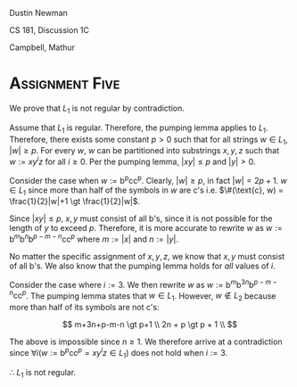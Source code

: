 Dustin Newman

CS 181, Discussion 1C

Campbell, Mathur

# <font style="font-variant: small-caps;">Assignment Five</font>

We prove that $L_1$ is not regular by contradiction.

Assume that $L_1$ is regular. Therefore, the pumping lemma applies to $L_1$. Therefore, there exists some constant $p \gt 0$ such that for all strings $w \in L_1$, $|w| \geq p$. For every $w$, $w$ can be partitioned into substrings $x,y,z$ such that $w := xy^iz$ for all $i \geq 0$. Per the pumping lemma, $|xy| \leq p$ and $|y| \gt 0$.

Consider the case when $w := \text{b}^{\text{p}}\text{cc}^{\text{p}}$. Clearly, $|w| \geq p$, in fact $|w| = 2p + 1$. $w \in L_1$ since more than half of the symbols in $w$ are c's i.e. $\#(\text{c}, w) = \frac{1}{2}|w|+1 \gt \frac{1}{2}|w|$.

Since $|xy| \leq p$, $x,y$ must consist of all b's, since it is not possible for the length of $y$ to exceed $p$. Therefore, it is more accurate to rewrite $w$ as $w := \text{b}^{m}\text{b}^{n}\text{b}^{p-m-n}\text{cc}^{p}$ where $m := |x|$ and $n := |y|$.

No matter the specific assignment of $x,y,z$, we know that $x,y$ must consist of all b's. We also know that the pumping lemma holds for *all* values of $i$.

Consider the case where $i := 3$. We then rewrite $w$ as $w := \text{b}^m\text{b}^{3n}\text{b}^{p-m-n}\text{cc}^{p}$. The pumping lemma states that $w \in L_1$. However, $w \not\in L_2$ because more than half of its symbols are not c's:

$$
m+3n+p-m-n \gt p+1 \\
2n + p \gt p + 1 \\
$$

The above is impossible since $n \geq 1$. We therefore arrive at a contradiction since $\forall{i}(w := \text{b}^p\text{cc}^p = xy^iz \in L_1)$ does not hold when $i := 3$.

$\therefore$ $L_1$ is not regular.


